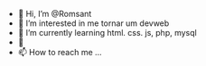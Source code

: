 - 👋 Hi, I’m @Romsant
- 👀 I’m interested in  me tornar um devweb
- 🌱 I’m currently learning  html. css. js, php, mysql
- 💞️ 
- 📫 How to reach me ...

<!---
Romsant/Romsant is a ✨ special ✨ repository because its `README.md` (this file) appears on your GitHub profile.
You can click the Preview link to take a look at your changes.
--->
